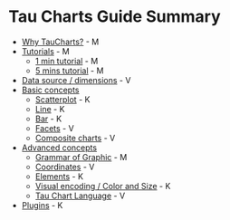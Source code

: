 # Tau Charts Guide Summary

* [Why TauCharts?](why/README.md) - M
* [Tutorials](tutorials/README.md) - M
	* [1 min tutorial](tutorials/1min.md) - M
	* [5 mins tutorial](tutorials/5min.md) - M
* [Data source / dimensions](datasource/README.md) - V
* [Basic concepts](basic/README.md)
    * [Scatterplot](basic/scatterplot.md) - K
    * [Line](basic/line.md) - K
    * [Bar](basic/bar.md) - K
    * [Facets](basic/facet.md) - V
    * [Composite charts](basic/composite.md) - V
* [Advanced concepts](advanced/README.md)
	* [Grammar of Graphic](advanced/gog.md) - M
	* [Coordinates](advanced/coordinates.md) - V
	* [Elements](advanced/elements.md) - K
	* [Visual encoding / Color and Size](advanced/encoding.md) - K
	* [Tau Chart Language](advanced/tauchartslanguage.md) - V
* [Plugins](plugins/README.md) - K


